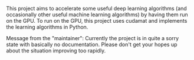 This project aims to accelerate some useful deep learning algorithms (and occasionally other useful machine learning algorithms) by having them run on the GPU.  To run on the GPU, this project uses cudamat and implements the learning algorithms in Python.

Message from the "maintainer": Currently the project is in quite a sorry state with basically no documentation. Please don't get your hopes up about the situation improving too rapidly.